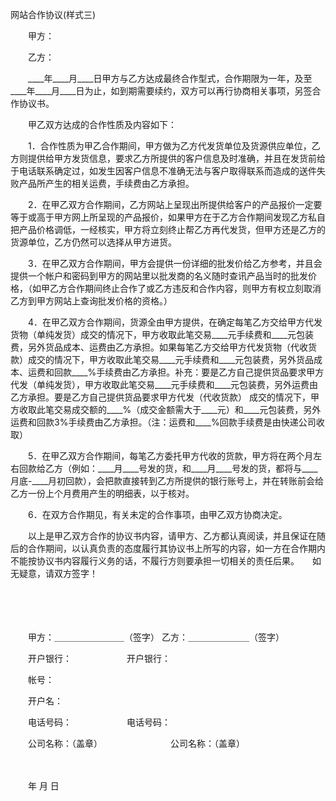 



网站合作协议(样式三)



 

　　甲方：

　　乙方：　　

　　____年____月____日甲方与乙方达成最终合作型式，合作期限为一年，及至____年____月____日为止，如到期需要续约，双方可以再行协商相关事项，另签合作协议书。

　　甲乙双方达成的合作性质及内容如下：

　　1．合作性质为甲乙合作期间，甲方做为乙方代发货单位及货源供应单位，乙方则提供给甲方发货信息，要求乙方所提供的客户信息及时准确，并且在发货前给于电话联系确定过，如发生因客户信息不准确无法与客户取得联系而造成的送件失败产品所产生的相关运费，手续费由乙方承担。

　　2．在甲乙双方合作期间，乙方网站上呈现出所提供给客户的产品报价一定要等于或高于甲方网上所呈现的产品报价，如果甲方在于乙方合作期间发现乙方私自把产品价格调低，一经核实，甲方将立刻终止帮乙方再代发货，但甲方还是乙方的货源单位，乙方仍然可以选择从甲方进货。

　　3．在甲乙双方合作期间，甲方会提供一份详细的批发价给乙方参考，并且会提供一个帐户和密码到甲方的网站里以批发商的名义随时查讯产品当时的批发价格，（如甲乙方合作期间终止合作了或乙方违反和合作内容，则甲方有权立刻取消乙方到甲方网站上查询批发价格的资格。）

　　4．在甲乙双方合作期间，货源全由甲方提供，在确定每笔乙方交给甲方代发货物（单纯发货）成交的情况下，甲方收取此笔交易____元手续费和____元包装费，另外货品成本、运费由乙方承担。如果每笔乙方交给甲方代发货物（代收货款）成交的情况下，甲方收取此笔交易____元手续费和____元包装费，另外货品成本、运费和回款____%手续费由乙方承担。补充：要是乙方自己提供货品要求甲方代发（单纯发货），甲方收取此笔交易____元手续费和____元包装费，另外运费由乙方承担。要是乙方自己提供货品要求甲方代发（代收货款） 成交的情况下，甲方收取此笔交易成交额的____%（成交金额需大于____元）和____元包装费，另外运费和回款3%手续费由乙方承担。（注：运费和____%回款手续费是由快递公司收取）

　　5．在甲乙双方合作期间，每笔乙方委托甲方代收的货款，甲方将在两个月左右回款给乙方（例如：____月____号发的货，和____月____号发的货，都将与____月底-____月初回款），会把款直接转到乙方所提供的银行账号上，并在转账前会给乙方一份上个月费用产生的明细表，以于核对。

　　6．在双方合作期见，有关未定的合作事项，由甲乙双方协商决定。

　　以上是甲乙双方合作的协议书内容，请甲方、乙方都认真阅读，并且保证在随后的合作期间，以认真负责的态度履行其协议书上所写的内容，如一方在合作期内不能按协议书内容履行义务的话，不履行方则要承担一切相关的责任后果。　　如无疑意，请双方签字！　　

　　

　　

　　甲方：＿＿＿＿＿＿＿＿（签字） 乙方：＿＿＿＿＿＿＿（签字）

　　开户银行：　　　　　　 开户银行：

　　帐号：

　　开户名：

　　电话号码：　　　　　　 电话号码：

　　公司名称：（盖章）　　　　　　　　 公司名称：（盖章）

　　

　　年 月 日
